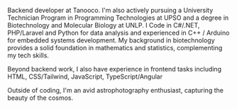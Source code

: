 Backend developer at Tanooco. I'm also actively pursuing a University Technician Program in Programming Technologies at UPSO and a degree in Biotechnology and Molecular Biology at UNLP. I Code in C#/.NET, PHP/Laravel and Python for data analysis and experienced in C++ / Arduino for embedded systems development. My background in biotechnology provides a solid foundation in mathematics and statistics, complementing my tech skills.

Beyond backend work, I also have experience in frontend tasks including HTML, CSS/Tailwind, JavaScript, TypeScript/Angular

Outside of coding, I'm an avid astrophotography enthusiast, capturing the beauty of the cosmos.
